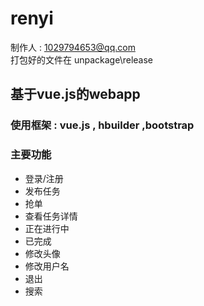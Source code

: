 # renyi
制作人 : 1029794653@qq.com <br>
打包好的文件在 unpackage\release
## 基于vue.js的webapp   
### 使用框架 : vue.js , hbuilder ,bootstrap
### 主要功能
 - 登录/注册
 - 发布任务
 - 抢单
 - 查看任务详情
 - 正在进行中
 - 已完成
 - 修改头像
 - 修改用户名
 - 退出
 - 搜索
 
